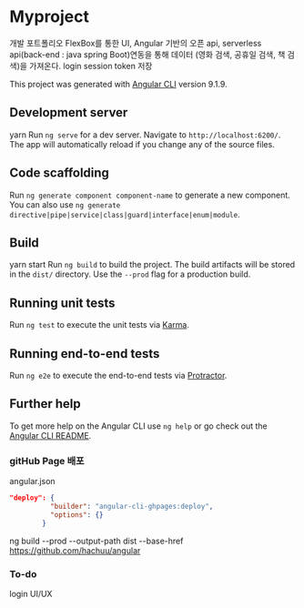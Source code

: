 # Myproject
개발 포트폴리오
FlexBox를 통한 UI,
Angular 기반의 오픈 api, serverless api(back-end : java spring Boot)연동을 통해 데이터 (영화 검색, 공휴일 검색, 책 검색)을 가져온다.
login session token 저장

This project was generated with [Angular CLI](https://github.com/angular/angular-cli) version 9.1.9.

## Development server
yarn
Run `ng serve` for a dev server. Navigate to `http://localhost:6200/`. The app will automatically reload if you change any of the source files.

## Code scaffolding

Run `ng generate component component-name` to generate a new component. You can also use `ng generate directive|pipe|service|class|guard|interface|enum|module`.

## Build
yarn start
Run `ng build` to build the project. The build artifacts will be stored in the `dist/` directory. Use the `--prod` flag for a production build.

## Running unit tests

Run `ng test` to execute the unit tests via [Karma](https://karma-runner.github.io).

## Running end-to-end tests

Run `ng e2e` to execute the end-to-end tests via [Protractor](http://www.protractortest.org/).

## Further help

To get more help on the Angular CLI use `ng help` or go check out the [Angular CLI README](https://github.com/angular/angular-cli/blob/master/README.md).

### gitHub Page 배포
angular.json
```json
"deploy": {
          "builder": "angular-cli-ghpages:deploy",
          "options": {}
        }
```
ng build --prod --output-path dist --base-href https://github.com/hachuu/angular

### To-do

login UI/UX 
